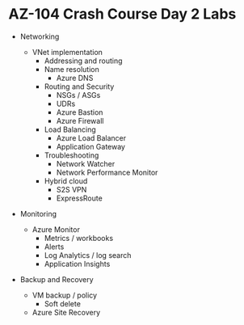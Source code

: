 # AZ-104 Crash Course Day 2 Labs

* Networking
    * VNet implementation
      * Addressing and routing
      * Name resolution
        * Azure DNS
      * Routing and Security
        * NSGs / ASGs
        * UDRs
        * Azure Bastion
        * Azure Firewall
      * Load Balancing
        * Azure Load Balancer
        * Application Gateway
      * Troubleshooting
        * Network Watcher
        * Network Performance Monitor
      * Hybrid cloud
        * S2S VPN
        * ExpressRoute

* Monitoring
    * Azure Monitor
      * Metrics / workbooks
      * Alerts
      * Log Analytics / log search
      * Application Insights

* Backup and Recovery
    * VM backup / policy
      * Soft delete
    * Azure Site Recovery
